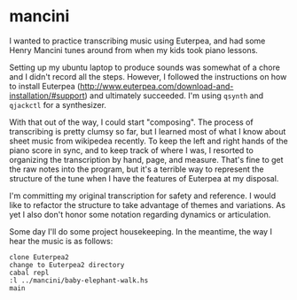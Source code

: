 # mancini

I wanted to practice transcribing music using Euterpea, and had
some Henry Mancini tunes around from when my kids took piano lessons.

Setting up my ubuntu laptop to produce sounds was somewhat of a chore
and I didn't record all the steps. However, I followed the instructions
on how to install Euterpea (http://www.euterpea.com/download-and-installation/#support) and ultimately succeeded.
I'm using `qsynth` and `qjackctl` for a synthesizer.

With that out of the way, I could start "composing". The process of
transcribing is pretty clumsy so far, but I learned most of what I know
about sheet music from wikipedea recently. To keep the left and right hands
of the piano score in sync, and to keep track of where I was, I resorted
to organizing the transcription by hand, page, and measure. That's fine to
get the raw notes into the program, but it's a terrible way to represent
the structure of the tune when I have the features of Euterpea at my disposal.

I'm committing my original transcription for safety and reference. I would
like to refactor the structure to take advantage of themes and variations.
As yet I also don't honor some notation regarding dynamics or articulation.

Some day I'll do some project housekeeping. In the meantime, the way I hear
the music is as follows:

    clone Euterpea2
    change to Euterpea2 directory
    cabal repl
    :l ../mancini/baby-elephant-walk.hs
    main

